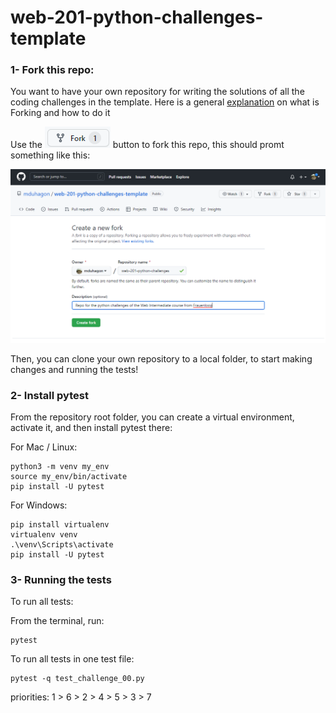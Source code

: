 # web-201-python-challenges-template

### 1- Fork this repo:

You want to have your own repository for writing the solutions of all the coding challenges in the template.
Here is a general [explanation](https://docs.github.com/en/get-started/quickstart/fork-a-repo) on what is Forking and how to do it

Use the ![Fork](https://github.com/mduhagon/web-201-python-ref-resources/blob/main/Screenshot%202022-05-03%20191703.png?raw=true) button to fork this repo, this should promt something like this:

![](https://github.com/mduhagon/web-201-python-ref-resources/blob/main/Screenshot%202022-05-03%20191341.png?raw=true)

Then, you can clone your own repository to a local folder, to start making changes and running the tests!

### 2- Install pytest

From the repository root folder, you can create a virtual environment, activate it, and then install pytest there: 

For Mac / Linux:
```
python3 -m venv my_env
source my_env/bin/activate
pip install -U pytest
```

For Windows:
```
pip install virtualenv
virtualenv venv
.\venv\Scripts\activate
pip install -U pytest
```

### 3- Running the tests

To run all tests:

From the terminal, run:
```
pytest
```

To run all tests in one test file:
```
pytest -q test_challenge_00.py
```

priorities:
1 > 6 > 2 > 4 > 5 > 3 > 7